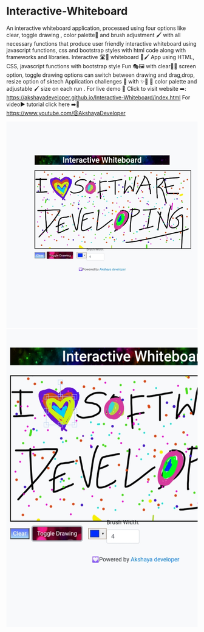 # Interactive-Whiteboard
An interactive whiteboard application, processed using four options like clear, toggle drawing , color palette🎨 and brush adjustment 🖌️ with all necessary functions that produce user friendly interactive whiteboard using javascript functions, css and bootstrap styles with html code along with frameworks and libraries.
Interactive 🛣️🧩 whiteboard 🎨🖌️ App using HTML, CSS, javascript functions with bootstrap style Fun 🎭🖼️ with clear🧹🧼 screen option, toggle drawing options can switch between drawing and drag,drop, resize option of sktech Application challenges 🥳 with ✨🌈 🎨 color palette and adjustable 🖌️ size on each run . For live demo 🍰 Click to visit website ➡️: https://akshayadeveloper.github.io/Interactive-Whiteboard/index.html For video▶️ tutorial click here ➡️🥞 https://www.youtube.com/@AkshayaDeveloper
<br>
<p></p>
<img src="https://github.com/Akshayadeveloper/Interactive-Whiteboard/blob/main/IMG_20231220_210725.jpg">
<img src="https://github.com/Akshayadeveloper/Interactive-Whiteboard/blob/main/IMG_20231220_210742.jpg">
